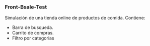 ### Front-Bsale-Test

Simulación de una tienda online de productos de comida.
Contiene:
- Barra de busqueda.
- Carrito de compras.
- Filtro por categorias 
